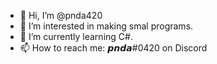 - 👋 Hi, I’m @pnda420
- 👀 I’m interested in making smal programs.
- 🌱 I’m currently learning C#.
- 📫 How to reach me: 𝙥𝙣𝙙𝙖#0420 on Discord

<!---
pnda420/pnda420 is a ✨ special ✨ repository because its `README.md` (this file) appears on your GitHub profile.
You can click the Preview link to take a look at your changes.
--->
